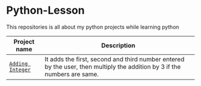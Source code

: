 # Python-Lesson
This repositories is all about my python projects while learning python




| Project name | Description |
| ------------ | ----------- |
| [`Adding Integer`](https://github.com/Fabelt14/Python-Lesson/blob/main/adding.py) | It adds the first, second and third number entered by the user, then multiply the addition by 3 if the numbers are same.   |
